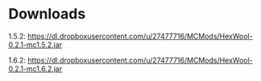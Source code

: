 Downloads
=========

1.5.2: https://dl.dropboxusercontent.com/u/27477716/MCMods/HexWool-0.2.1-mc1.5.2.jar

1.6.2: https://dl.dropboxusercontent.com/u/27477716/MCMods/HexWool-0.2.1-mc1.6.2.jar